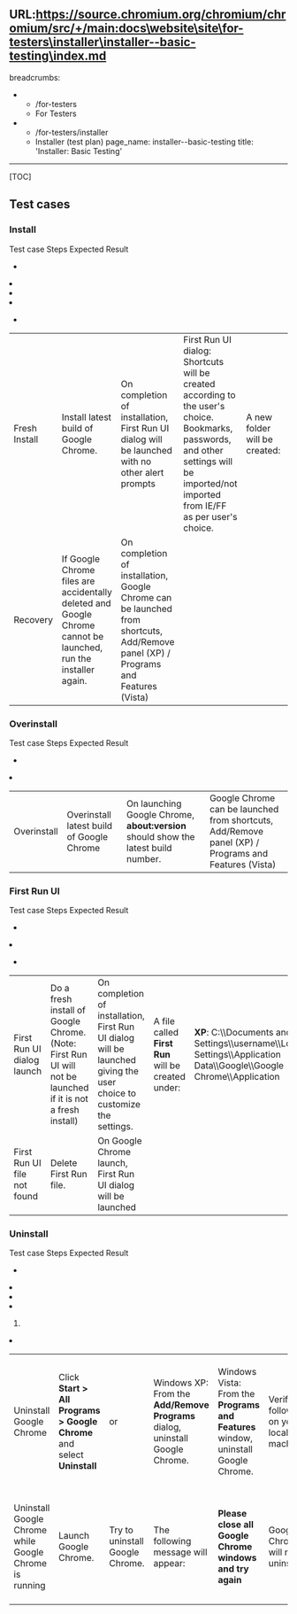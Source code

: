 URL:https://source.chromium.org/chromium/chromium/src/+/main:docs\website\site\for-testers\installer\installer--basic-testing\index.md
---
breadcrumbs:
- - /for-testers
  - For Testers
- - /for-testers/installer
  - Installer (test plan)
page_name: installer--basic-testing
title: 'Installer: Basic Testing'
---

[TOC]

## Test cases

### Install

<table>
<tr>
Test case Steps Expected Result </tr>
<tr>
<td>Fresh Install</td>
<td>Install latest build of Google Chrome.</td>

*   <td>On completion of installation, First Run UI dialog will be
            launched with no other alert prompts </td>
*   <td>First Run UI dialog: Shortcuts will be created according to the
            user's choice. Bookmarks, passwords, and other settings will be
            imported/not imported from IE/FF as per user's choice. </td>
*   <td>A new folder will be created:</td>
    <td><b>XP</b>: C:\\Documents and Settings\\username\\Local
    Settings\\Application Data\\Google\\Google Chrome\\Application</td>
    <td><b>Vista</b>: C:\\Users\\username\\AppData\\Local\\Google\\Google
    Chrome\\Application</td>
*   <td>Google Chrome can be launched from shortcuts and the Add/Remove
            panel (XP) / Programs and Features (Vista)</td>

</tr>
<tr>
<td>Recovery </td>

<td>If Google Chrome files are accidentally deleted and Google Chrome cannot be launched, run the installer again.</td>

*   <td>On completion of installation, Google Chrome can be launched
            from shortcuts, Add/Remove panel (XP) / Programs and Features
            (Vista)</td>

</tr>
</table>

### Overinstall

<table>
<tr>
Test case Steps Expected Result </tr>
<tr>
<td>Overinstall</td>
<td>Overinstall latest build of Google Chrome </td>

*   <td>On launching Google Chrome, <b>about:version</b> should show the
            latest build number.</td>
*   <td>Google Chrome can be launched from shortcuts, Add/Remove panel
            (XP) / Programs and Features (Vista)</td>

</tr>
</table>

### First Run UI

<table>
<tr>
Test case Steps Expected Result </tr>
<tr>
<td>First Run UI dialog launch</td>
<td>Do a fresh install of Google Chrome. (Note: First Run UI will not be launched if it is not a fresh install)</td>

*   <td>On completion of installation, First Run UI dialog will be
            launched giving the user choice to customize the settings.</td>
*   <td>A file called <b>First Run</b> will be created under:</td>
    <td><b>XP</b>: C:\\Documents and Settings\\username\\Local
    Settings\\Application Data\\Google\\Google Chrome\\Application</td>
    <td><b>Vista</b>: C:\\Users\\username\\AppData\\Local\\Google\\Google
    Chrome\\Application</td>

</tr>
<tr>
<td>First Run UI file not found </td>
<td>Delete First Run file.</td>

*   <td>On Google Chrome launch, First Run UI dialog will be launched
            </td>

</tr>
</table>

### Uninstall

<table>
<tr>
Test case Steps Expected Result </tr>
<tr>
<td>Uninstall Google Chrome </td>
<td>Click <b>Start > All Programs > Google Chrome</b> and select <b>Uninstall</b></td>
<td>or</td>
<td>Windows XP: From the <b>Add/Remove Programs</b> dialog, uninstall Google Chrome.</td>
<td>Windows Vista: From the <b>Programs and Features</b> window, uninstall Google Chrome.</td>

<td>Verify the following on your local machine:</td>

*   <td>Google Chrome is uninstalled with no issues. </td>
*   <td>The Google Chrome folder is removed from:</td>
    <td><b>XP</b>: C:\\Documents and Settings\\user\\Local Settings\\Application
    Data\\Google\\Google Chrome\\Application\\</td>
    <td><b>Vista</b>: C:\\Users\\username\\AppData\\Local\\Google\\Google
    Chrome\\Application</td>
*   <td>Google Chrome will not appear in the <b>Add/Remove</b> panel on
            XP, or the <b>Programs and Features</b> window in Vista.</td>
*   <td>Shortcuts are deleted.</td>

</tr>
<tr>
<td>Uninstall Google Chrome while Google Chrome is running </td>

1.  <td>Launch Google Chrome.               </td>
2.  <td>Try to uninstall Google Chrome. </td>

<td>The following message will appear:</td>

<td><b>Please close all Google Chrome windows and try again</b></td>

<td>Google Chrome will not be uninstalled. 	</td>

<td>On closing Google Chrome and uninstalling, Google Chrome will uninstall with no issues.</td>

</tr>
</table>
